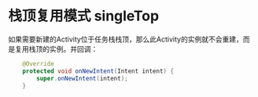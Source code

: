 # 栈顶复用模式 singleTop
如果需要新建的Activity位于任务栈栈顶，那么此Activity的实例就不会重建，而是复用栈顶的实例。并回调：
``` java
    @Override
    protected void onNewIntent(Intent intent) {
        super.onNewIntent(intent);
    }
```